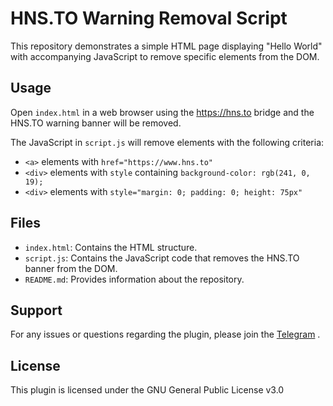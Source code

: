 # HNS.TO Warning Removal Script

This repository demonstrates a simple HTML page displaying "Hello World" with accompanying JavaScript to remove specific elements from the DOM.

## Usage

Open `index.html` in a web browser using the https://hns.to bridge and the HNS.TO warning banner will be removed.

The JavaScript in `script.js` will remove elements with the following criteria:
- `<a>` elements with `href="https://www.hns.to"`
- `<div>` elements with `style` containing `background-color: rgb(241, 0, 19);`
- `<div>` elements with `style="margin: 0; padding: 0; height: 75px"`

## Files

- `index.html`: Contains the HTML structure.
- `script.js`: Contains the JavaScript code that removes the HNS.TO banner from the DOM.
- `README.md`: Provides information about the repository.

## Support

For any issues or questions regarding the plugin, please join the [Telegram](https://t.me/h4ckb4se3) .

## License

This plugin is licensed under the GNU General Public License v3.0 
